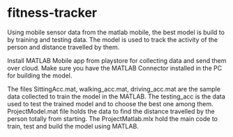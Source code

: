 # fitness-tracker
Using mobile sensor data from the matlab mobile, the best model is build to by training and testing data. The model is used to track the activity of the person and distance travelled by them.

Install MATLAB Mobile app from playstore for collecting data and send them over cloud.
Make sure you have the MATLAB Connector installed in the PC for building the model.

The files SittingAcc.mat, walking_acc.mat, driving_acc.mat are the sample data collected to train the model in the MATLAB. The testing_acc is the data used to test the trained model and to choose the best one among them. ProjectModel.mat file holds the data to find the distance travelled by the person totally from starting.
The ProjectMatlab.mlx hold the main code to train, test and build the model using MATLAB.

